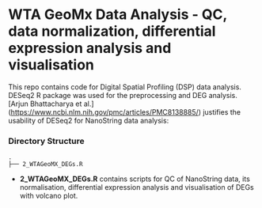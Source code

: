 # WTA GeoMx Data Analysis - QC, data normalization, differential expression analysis and visualisation

This repo contains code for Digital Spatial Profiling (DSP) data analysis.
DESeq2 R package was used for the preprocessing and DEG analysis.
[Arjun Bhattacharya et al.] (https://www.ncbi.nlm.nih.gov/pmc/articles/PMC8138885/) justifies the usability of DESeq2 for NanoString data analysis: 

### Directory Structure

```
.
├── 2_WTAGeoMX_DEGs.R

```

* **2_WTAGeoMX_DEGs.R** contains scripts for QC of NanoString data, its normalisation, differential expression analysis and visualisation of DEGs with volcano plot.
